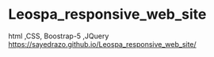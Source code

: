 # Leospa_responsive_web_site
html ,CSS, Boostrap-5 ,JQuery
https://sayedrazo.github.io/Leospa_responsive_web_site/
